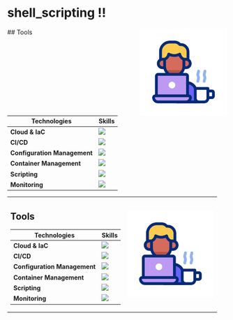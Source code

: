 # shell_scripting !!





<img src="./image/18499070.gif" alt="LEMP Diagram" width="200" align="right" />
## Tools

| Technologies                 | Skills                  |
| ---------------------------- | ------------------------ |
| **Cloud & IaC**             | <img src="https://skillicons.dev/icons?i=aws,terraform" />  |
| **CI/CD**                     | <img src="https://skillicons.dev/icons?i=jenkins" /> |
| **Configuration Management** | <img src="https://skillicons.dev/icons?i=ansible" /> |
| **Container Management**     | <img src="https://skillicons.dev/icons?i=kubernetes,docker" />  |
| **Scripting**                | <img src="https://skillicons.dev/icons?i=bash" /> |
| **Monitoring**               | <img src="https://skillicons.dev/icons?i=prometheus,grafana" />  |








<table>
<tr>
<td>

<!-- LEFT SIDE (TOOLS TABLE) -->
  
## Tools

| Technologies                 | Skills                  |
| ---------------------------- | ------------------------ |
| **Cloud & IaC**             | <img src="https://skillicons.dev/icons?i=aws,terraform" />  |
| **CI/CD**                     | <img src="https://skillicons.dev/icons?i=jenkins" /> |
| **Configuration Management** | <img src="https://skillicons.dev/icons?i=ansible" /> |
| **Container Management**     | <img src="https://skillicons.dev/icons?i=kubernetes,docker" />  |
| **Scripting**                | <img src="https://skillicons.dev/icons?i=bash" /> |
| **Monitoring**               | <img src="https://skillicons.dev/icons?i=prometheus,grafana" />  |

</td>
<td>

<!-- RIGHT SIDE (IMAGE) -->
  
<img src="./image/18499070.gif" alt="LEMP Diagram" width="200">

</td>
</tr>
</table>

